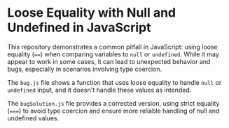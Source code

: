 # Loose Equality with Null and Undefined in JavaScript

This repository demonstrates a common pitfall in JavaScript: using loose equality (`==`) when comparing variables to `null` or `undefined`.  While it may appear to work in some cases, it can lead to unexpected behavior and bugs, especially in scenarios involving type coercion.

The `bug.js` file shows a function that uses loose equality to handle `null` or `undefined` input, and it doesn't handle these values as intended.

The `bugSolution.js` file provides a corrected version, using strict equality (`===`) to avoid type coercion and ensure more reliable handling of null and undefined values.
